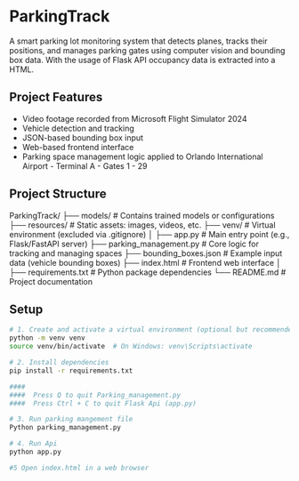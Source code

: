 # ParkingTrack

A smart parking lot monitoring system that detects planes, tracks their positions, and manages parking gates using computer vision and bounding box data. With the usage of Flask API occupancy data is extracted into a HTML.

## Project Features

- Video footage recorded from Microsoft Flight Simulator 2024
- Vehicle detection and tracking
- JSON-based bounding box input
- Web-based frontend interface
- Parking space management logic applied to Orlando International Airport - Terminal A - Gates 1 - 29

## Project Structure

ParkingTrack/ 
├── models/ # Contains trained models or configurations 
├── resources/ # Static assets: images, videos, etc. 
├── venv/ # Virtual environment (excluded via .gitignore) 
│ 
├── app.py # Main entry point (e.g., Flask/FastAPI server) 
├── parking_management.py # Core logic for tracking and managing spaces 
├── bounding_boxes.json # Example input data (vehicle bounding boxes) 
├── index.html # Frontend web interface 
│ 
├── requirements.txt # Python package dependencies 
└── README.md # Project documentation

## Setup

```bash
# 1. Create and activate a virtual environment (optional but recommended)
python -m venv venv
source venv/bin/activate  # On Windows: venv\Scripts\activate

# 2. Install dependencies
pip install -r requirements.txt

####
####  Press Q to quit Parking_management.py
####  Press Ctrl + C to quit Flask Api (app.py)

# 3. Run parking mangement file
Python parking_management.py

# 4. Run Api
python app.py

#5 Open index.html in a web browser
